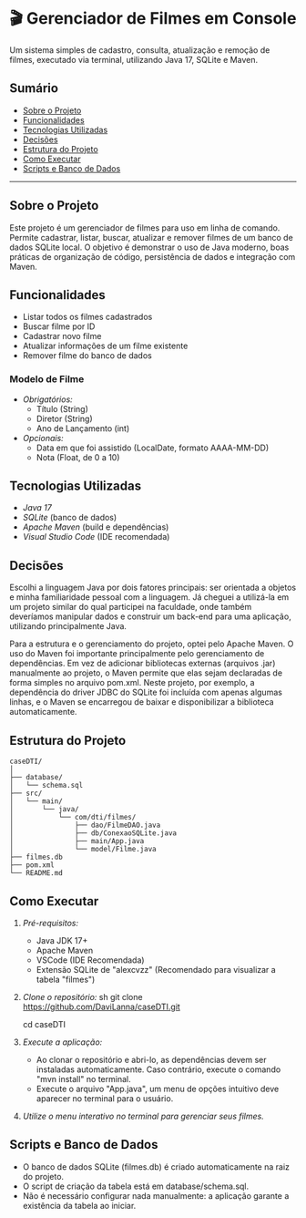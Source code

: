 # 🎬 Gerenciador de Filmes em Console

Um sistema simples de cadastro, consulta, atualização e remoção de filmes, executado via terminal, utilizando Java 17, SQLite e Maven.

## Sumário

- [Sobre o Projeto](#sobre-o-projeto)
- [Funcionalidades](#funcionalidades)
- [Tecnologias Utilizadas](#tecnologias-utilizadas)
- [Decisões](#decisões)
- [Estrutura do Projeto](#estrutura-do-projeto)
- [Como Executar](#como-executar)
- [Scripts e Banco de Dados](#scripts-e-banco-de-dados)

---

## Sobre o Projeto

Este projeto é um gerenciador de filmes para uso em linha de comando. Permite cadastrar, listar, buscar, atualizar e remover filmes de um banco de dados SQLite local. O objetivo é demonstrar o uso de Java moderno, boas práticas de organização de código, persistência de dados e integração com Maven.

## Funcionalidades

- Listar todos os filmes cadastrados
- Buscar filme por ID
- Cadastrar novo filme
- Atualizar informações de um filme existente
- Remover filme do banco de dados

### Modelo de Filme

- *Obrigatórios:*
	- Título (String)
	- Diretor (String)
	- Ano de Lançamento (int)
- *Opcionais:*
	- Data em que foi assistido (LocalDate, formato AAAA-MM-DD)
	- Nota (Float, de 0 a 10)

## Tecnologias Utilizadas

- *Java 17*
- *SQLite* (banco de dados)
- *Apache Maven* (build e dependências)
- *Visual Studio Code* (IDE recomendada)

## Decisões

Escolhi a linguagem Java por dois fatores principais: ser orientada a objetos e minha familiaridade pessoal com a linguagem. Já cheguei a utilizá-la em um projeto similar do qual participei na faculdade, onde também deveríamos manipular dados e construir um back-end para uma aplicação, utilizando principalmente Java.

Para a estrutura e o gerenciamento do projeto, optei pelo Apache Maven. O uso do Maven foi importante principalmente pelo gerenciamento de dependências. Em vez de adicionar bibliotecas externas (arquivos .jar) manualmente ao projeto, o Maven permite que elas sejam declaradas de forma simples no arquivo pom.xml. Neste projeto, por exemplo, a dependência do driver JDBC do SQLite foi incluída com apenas algumas linhas, e o Maven se encarregou de baixar e disponibilizar a biblioteca automaticamente.

## Estrutura do Projeto

```
caseDTI/
│
├── database/
│   └── schema.sql
├── src/
│   └── main/
│       └── java/
│           └── com/dti/filmes/
│               ├── dao/FilmeDAO.java
│               ├── db/ConexaoSQLite.java
│               ├── main/App.java
│               └── model/Filme.java
├── filmes.db
├── pom.xml
└── README.md
```

## Como Executar

1. *Pré-requisitos:*
	 - Java JDK 17+
	 - Apache Maven
	 - VSCode (IDE Recomendada)
	 - Extensão SQLite de "alexcvzz" (Recomendado para visualizar a tabela "filmes")

2. *Clone o repositório:*
	 sh
	 git clone https://github.com/DaviLanna/caseDTI.git

	 cd caseDTI

4. *Execute a aplicação:*
	 - Ao clonar o repositório e abri-lo, as dependências devem ser instaladas automaticamente. Caso contrário, execute o comando "mvn install" no terminal.
	 - Execute o arquivo "App.java", um menu de opções intuitivo deve aparecer no terminal para o usuário.	 

5. *Utilize o menu interativo no terminal para gerenciar seus filmes.*

## Scripts e Banco de Dados

- O banco de dados SQLite (filmes.db) é criado automaticamente na raiz do projeto.
- O script de criação da tabela está em database/schema.sql.
- Não é necessário configurar nada manualmente: a aplicação garante a existência da tabela ao iniciar.

